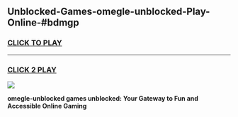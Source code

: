 
## Unblocked-Games-omegle-unblocked-Play-Online-#bdmgp
<h3>
<a href="https://premium.freeplayer.one?title=omegle-unblocked&ref=24F">CLICK TO PLAY</a></h3>
<hr>

<h3>
<a href="https://premium.freeplayer.one?title=omegle-unblocked&ref=24F">CLICK 2 PLAY</a>
  
</h3>

<a href="https://premium.freeplayer.one?title=omegle-unblocked&ref=24F/"><img src="https://clearcache.store/games.png"></a>


**omegle-unblocked games unblocked: Your Gateway to Fun and Accessible Online Gaming**
